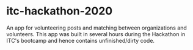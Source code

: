 # itc-hackathon-2020

An app for volunteering posts and matching between organizations and volunteers.
This app was built in several hours during the Hackathon in ITC's bootcamp and hence contains unfinished/dirty code.
